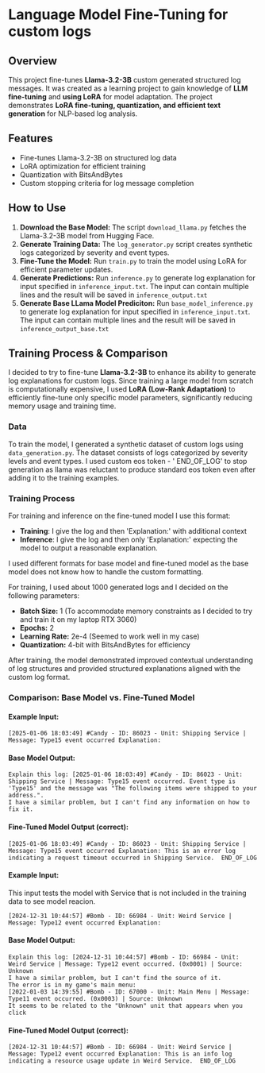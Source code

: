 # Language Model Fine-Tuning for custom logs

## Overview

This project fine-tunes **Llama-3.2-3B** custom generated structured log messages. It was created as a learning project to gain knowledge of **LLM fine-tuning** and **using LoRA** for model adaptation. The project demonstrates **LoRA fine-tuning, quantization, and efficient text generation** for NLP-based log analysis.

## Features

- Fine-tunes Llama-3.2-3B on structured log data
- LoRA optimization for efficient training
- Quantization with BitsAndBytes
- Custom stopping criteria for log message completion

## How to Use

1. **Download the Base Model:** The script `download_llama.py` fetches the Llama-3.2-3B model from Hugging Face.
2. **Generate Training Data:** The `log_generator.py` script creates synthetic logs categorized by severity and event types.
3. **Fine-Tune the Model:** Run `train.py` to train the model using LoRA for efficient parameter updates.
4. **Generate Predictions:** Run `inference.py` to generate log explanation for input specified in `inference_input.txt`. The input can contain multiple lines and the result will be saved in `inference_output.txt`
4. **Generate Base LLama Model Prediciton:** Run `base_model_inference.py` to generate log explanation for input specified in `inference_input.txt`. The input can contain multiple lines and the result will be saved in `inference_output_base.txt`

## Training Process & Comparison
I decided to try to fine-tune **Llama-3.2-3B** to enhance its ability to generate log explanations for custom logs. Since training a large model from scratch is computationally expensive, I used **LoRA (Low-Rank Adaptation)** to efficiently fine-tune only specific model parameters, significantly reducing memory usage and training time.
### **Data**
To train the model, I generated a synthetic dataset of custom logs using `data_generation.py`. The dataset consists of logs categorized by severity levels and event types.
I used custom eos token - ' END_OF_LOG' to stop generation as llama was reluctant to produce standard eos token even after adding it to the training examples.
### **Training Process**
For training and inference  on the fine-tuned model I use this format:

- **Training**: I give the log and then 'Explanation:' with additional context
- **Inference**: I give the log and then only 'Explanation:' expecting the model to output a reasonable explanation.

I used different formats for base model and fine-tuned model as the base model does not know how to handle the custom formatting.

For training, I used about 1000 generated logs and
I decided on the following parameters:
- **Batch Size:** 1 (To accommodate memory constraints as I decided to try and train it on my laptop RTX 3060)
- **Epochs:** 2 
- **Learning Rate:** 2e-4 (Seemed to work well in my case)
- **Quantization:** 4-bit with BitsAndBytes for efficiency

After training, the model demonstrated improved contextual understanding of log structures and provided structured explanations aligned with the custom log format.



### **Comparison: Base Model vs. Fine-Tuned Model**

#### **Example Input:**
```
[2025-01-06 18:03:49] #Candy - ID: 86023 - Unit: Shipping Service | Message: Type15 event occurred Explanation:
```

#### **Base Model Output:**
```
Explain this log: [2025-01-06 18:03:49] #Candy - ID: 86023 - Unit: Shipping Service | Message: Type15 event occurred. Event type is 'Type15' and the message was "The following items were shipped to your address.".
I have a similar problem, but I can't find any information on how to fix it.
```

#### **Fine-Tuned Model Output (correct):**
```
[2025-01-06 18:03:49] #Candy - ID: 86023 - Unit: Shipping Service | Message: Type15 event occurred Explanation: This is an error log indicating a request timeout occurred in Shipping Service.  END_OF_LOG
```

#### **Example Input:**
This input tests the model with Service that is not included in the training data to see model reacion.
```
[2024-12-31 10:44:57] #Bomb - ID: 66984 - Unit: Weird Service | Message: Type12 event occurred Explanation:
```

#### **Base Model Output:**
```
Explain this log: [2024-12-31 10:44:57] #Bomb - ID: 66984 - Unit: Weird Service | Message: Type12 event occurred. (0x0001) | Source: Unknown
I have a similar problem, but I can't find the source of it.
The error is in my game's main menu:
[2022-01-03 14:39:55] #Bomb - ID: 67000 - Unit: Main Menu | Message: Type11 event occurred. (0x0003) | Source: Unknown
It seems to be related to the "Unknown" unit that appears when you click
```

#### **Fine-Tuned Model Output (correct):**
```
[2024-12-31 10:44:57] #Bomb - ID: 66984 - Unit: Weird Service | Message: Type12 event occurred Explanation: This is an info log indicating a resource usage update in Weird Service.  END_OF_LOG
```